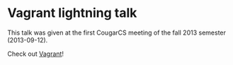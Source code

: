 # Vagrant lightning talk

This talk was given at the first CougarCS meeting of the fall 2013 semester (2013-09-12).

Check out [Vagrant](http://www.vagrantup.com/)!
